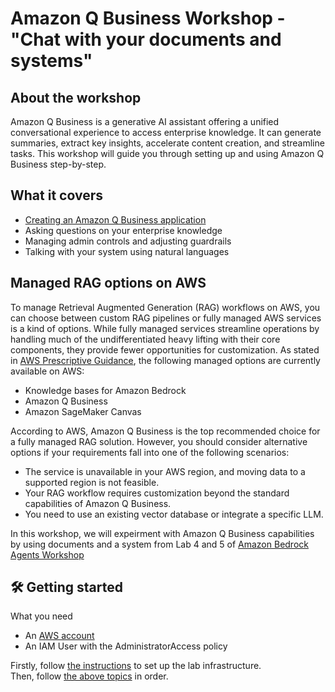 # Amazon Q Business Workshop - "Chat with your documents and systems"

## About the workshop
Amazon Q Business is a generative AI assistant offering a unified conversational experience to access enterprise knowledge. It can generate summaries, extract key insights, accelerate content creation, and streamline tasks. This workshop will guide you through setting up and using Amazon Q Business step-by-step.

## What it covers
- [Creating an Amazon Q Business application](q-app)
- Asking questions on your enterprise knowledge
- Managing admin controls and adjusting guardrails
- Talking with your system using natural languages

## Managed RAG options on AWS
To manage Retrieval Augmented Generation (RAG) workflows on AWS, you can choose between custom RAG pipelines or fully managed AWS services is a kind of options. While fully managed services streamline operations by handling much of the undifferentiated heavy lifting with their core components, they provide fewer opportunities for customization.
As stated in [AWS Prescriptive Guidance](https://docs.aws.amazon.com/prescriptive-guidance/latest/retrieval-augmented-generation-options/introduction.html), the following managed options are currently available on AWS:
- Knowledge bases for Amazon Bedrock
- Amazon Q Business
- Amazon SageMaker Canvas

According to AWS, Amazon Q Business is the top recommended choice for a fully managed RAG solution. However, you should consider alternative options if your requirements fall into one of the following scenarios:
- The service is unavailable in your AWS region, and moving data to a supported region is not feasible.
- Your RAG workflow requires customization beyond the standard capabilities of Amazon Q Business.
- You need to use an existing vector database or integrate a specific LLM.

In this workshop, we will expeirment with Amazon Q Business capabilities by using documents and a system from Lab 4 and 5 of [Amazon Bedrock Agents Workshop](https://catalog.workshops.aws/agents-for-amazon-bedrock/en-US)

## :hammer_and_wrench: Getting started
What you need 
- An [AWS account](https://docs.aws.amazon.com/accounts/latest/reference/getting-started.html)
- An IAM User with the AdministratorAccess policy

Firstly, follow [the instructions](infra) to set up the lab infrastructure.  
Then, follow [the above topics](#what-it-covers) in order.
